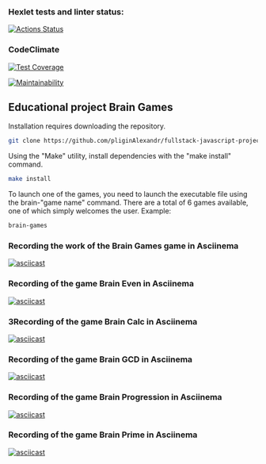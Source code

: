 ### Hexlet tests and linter status:
[![Actions Status](https://github.com/pliginAlexandr/fullstack-javascript-project-44/actions/workflows/hexlet-check.yml/badge.svg)](https://github.com/pliginAlexandr/fullstack-javascript-project-44/actions)


### CodeClimate

[![Test Coverage](https://api.codeclimate.com/v1/badges/5dc44c333a33a98d664d/test_coverage)](https://codeclimate.com/github/pliginAlexandr/fullstack-javascript-project-44/test_coverage)

[![Maintainability](https://api.codeclimate.com/v1/badges/5dc44c333a33a98d664d/maintainability)](https://codeclimate.com/github/pliginAlexandr/fullstack-javascript-project-44/maintainability)


## Educational project Brain Games
Installation requires downloading the repository.
```bash
git clone https://github.com/pliginAlexandr/fullstack-javascript-project-44.git
```
Using the "Make" utility, install dependencies with the "make install" command.
```bash
make install
```
To launch one of the games, you need to launch the executable file using the brain-"game name" command.
There are a total of 6 games available, one of which simply welcomes the user.
Example:
```bash
brain-games
```

### Recording the work of the Brain Games game in Asciinema

[![asciicast](https://asciinema.org/a/bkQDsBcqUIf6w99vw2o8Fn8iE.svg)](https://asciinema.org/a/bkQDsBcqUIf6w99vw2o8Fn8iE)

### Recording of the game Brain Even in Asciinema

[![asciicast](https://asciinema.org/a/OGkVsHM3VWMyXxJ5SfEb4TMZ9.svg)](https://asciinema.org/a/OGkVsHM3VWMyXxJ5SfEb4TMZ9)

### ЗRecording of the game Brain Calc in Asciinema

[![asciicast](https://asciinema.org/a/esOxBAOMX9aYtnp39tPRMj3Tv.svg)](https://asciinema.org/a/esOxBAOMX9aYtnp39tPRMj3Tv)

### Recording of the game Brain GCD in Asciinema

[![asciicast](https://asciinema.org/a/0FjKM9cwI616n7spTSVrE2CNn.svg)](https://asciinema.org/a/0FjKM9cwI616n7spTSVrE2CNn)

### Recording of the game Brain Progression in Asciinema

[![asciicast](https://asciinema.org/a/p6zprcPCBNJWAe2UWa8gxEbkJ.svg)](https://asciinema.org/a/p6zprcPCBNJWAe2UWa8gxEbkJ)

### Recording of the game Brain Prime in Asciinema 

[![asciicast](https://asciinema.org/a/VipL0xoEgkrcDGDeNk8Eusa9Q.svg)](https://asciinema.org/a/VipL0xoEgkrcDGDeNk8Eusa9Q)
